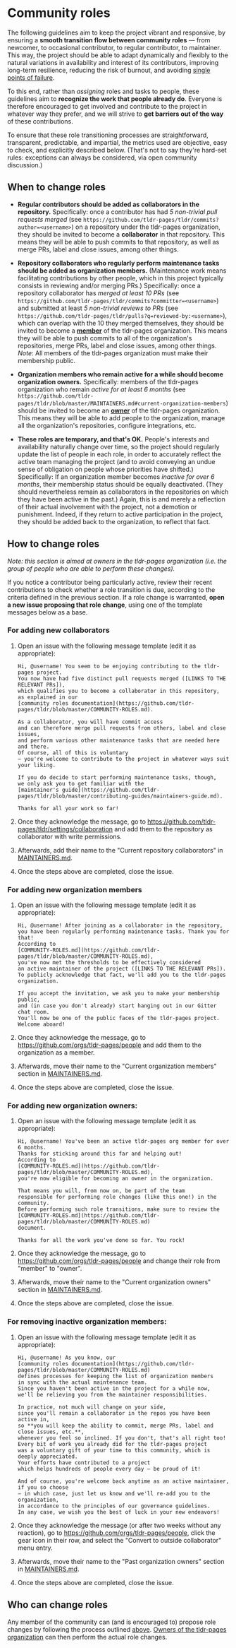 # Community roles

The following guidelines aim to keep the project vibrant and responsive,
by ensuring a **smooth transition flow between community roles** —
from newcomer, to occasional contributor, to regular contributor, to maintainer.
This way, the project should be able to adapt dynamically and flexibly
to the natural variations in availability and interest of its contributors,
improving long-term resilience, reducing the risk of burnout, and avoiding
[single points of failure](https://en.wikipedia.org/wiki/Bus_factor).

To this end, rather than _assigning_ roles and tasks to people,
these guidelines aim to **recognize the work that people already do**.
Everyone is therefore encouraged to get involved
and contribute to the project in whatever way they prefer,
and we will strive to **get barriers out of the way** of these contributions.

To ensure that these role transitioning processes are
straightforward, transparent, predictable, and impartial,
the metrics used are objective, easy to check, and explicitly described below.
(That's not to say they're hard-set rules:
exceptions can always be considered, via open community discussion.)


## When to change roles

- **Regular contributors should be added as collaborators in the repository.**
  Specifically: once a contributor has had _5 non-trivial pull requests merged_
  (see `https://github.com/tldr-pages/tldr/commits?author=<username>`)
  on a repository under the tldr-pages organization,
  they should be invited to become
  a **collaborator** in that repository.
  This means they will be able to push commits to that repository,
  as well as merge PRs, label and close issues, among other things.

- **Repository collaborators who regularly perform maintenance tasks should be added as organization members.**
  (Maintenance work means facilitating contributions by other people,
  which in this project typically consists in reviewing and/or merging PRs.)
  Specifically: once a repository collaborator has _merged at least 10 PRs_
  (see `https://github.com/tldr-pages/tldr/commits?committer=<username>`)
  and submitted at least _5 non-trivial reviews to PRs_
  (see `https://github.com/tldr-pages/tldr/pulls?q=reviewed-by:<username>`),
  which can overlap with the 10 they merged themselves,
  they should be invited to become a
  [**member**](https://github.com/orgs/tldr-pages/people)
  of the tldr-pages organization.
  This means they will be able to
  push commits to all of the organization's repositories,
  merge PRs, label and close issues, among other things.
  _Note_: All members of the tldr-pages organization
  must make their membership public.

- **Organization members who remain active for a while should become organization owners.**
  Specifically: members of the tldr-pages organization
  who remain _active for at least 6 months_
  (see `https://github.com/tldr-pages/tldr/blob/master/MAINTAINERS.md#current-organization-members`)
  should be invited to become an
  [**owner**](https://help.github.com/articles/permission-levels-for-an-organization/)
  of the tldr-pages organization.
  This means they will be able to add people to the organization,
  manage all the organization's repositories, configure integrations, etc.

- **These roles are temporary, and that's OK.**
  People's interests and availability naturally change over time,
  so the project should regularly update the list of people in each role,
  in order to accurately reflect the active team managing the project
  (and to avoid conveying an undue sense of obligation
  on people whose priorities have shifted.)
  Specifically: If an organization member becomes _inactive for over 6 months_,
  their membership status should be equally deactivated.
  (They should nevertheless remain as collaborators
  in the repositories on which they have been active in the past.)
  Again, this is and merely a reflection
  of their actual involvement with the project,
  not a demotion or punishment.
  Indeed, if they return to active participation in the project,
  they should be added back to the organization, to reflect that fact.


## How to change roles

*Note: this section is aimed at owners in the tldr-pages organization
(i.e. the group of people who are able to perform these changes).*

If you notice a contributor being particularly active,
review their recent contributions to check whether a role transition is due,
according to the criteria defined in the previous section.
If a role change is warranted, **open a new issue proposing that role change**,
using one of the template messages below as a base.

### For adding new collaborators

1. Open an issue with the following message template (edit it as appropriate):

   ```
   Hi, @username! You seem to be enjoying contributing to the tldr-pages project.
   You now have had five distinct pull requests merged ([LINKS TO THE RELEVANT PRs]),
   which qualifies you to become a collaborator in this repository,
   as explained in our
   [community roles documentation](https://github.com/tldr-pages/tldr/blob/master/COMMUNITY-ROLES.md).

   As a collaborator, you will have commit access
   and can therefore merge pull requests from others, label and close issues,
   and perform various other maintenance tasks that are needed here and there.
   Of course, all of this is voluntary
   — you're welcome to contribute to the project in whatever ways suit your liking.

   If you do decide to start performing maintenance tasks, though,
   we only ask you to get familiar with the
   [maintainer's guide](https://github.com/tldr-pages/tldr/blob/master/contributing-guides/maintainers-guide.md).

   Thanks for all your work so far!
   ```

2. Once they acknowledge the message,
   go to https://github.com/tldr-pages/tldr/settings/collaboration
   and add them to the repository as collaborator with write permissions.

3. Afterwards, add their name to the "Current repository collaborators"
   in [MAINTAINERS.md](MAINTAINERS.md).

4. Once the steps above are completed, close the issue.

### For adding new organization members

1. Open an issue with the following message template (edit it as appropriate):

   ```
   Hi, @username! After joining as a collaborator in the repository,
   you have been regularly performing maintenance tasks. Thank you for that!
   According to
   [COMMUNITY-ROLES.md](https://github.com/tldr-pages/tldr/blob/master/COMMUNITY-ROLES.md),
   you've now met the thresholds to be effectively considered
   an active maintainer of the project ([LINKS TO THE RELEVANT PRs]).
   To publicly acknowledge that fact, we'll add you to the tldr-pages organization.

   If you accept the invitation, we ask you to make your membership public,
   and (in case you don't already) start hanging out in our Gitter chat room.
   You'll now be one of the public faces of the tldr-pages project.
   Welcome aboard!
   ```

2. Once they acknowledge the message,
   go to https://github.com/orgs/tldr-pages/people
   and add them to the organization as a member.

3. Afterwards, move their name to the "Current organization members" section
   in [MAINTAINERS.md](MAINTAINERS.md).

4. Once the steps above are completed, close the issue.

### For adding new organization owners:

1. Open an issue with the following message template (edit it as appropriate):

   ```
   Hi, @username! You've been an active tldr-pages org member for over 6 months.
   Thanks for sticking around this far and helping out!
   According to
   [COMMUNITY-ROLES.md](https://github.com/tldr-pages/tldr/blob/master/COMMUNITY-ROLES.md),
   you're now eligible for becoming an owner in the organization.

   That means you will, from now on, be part of the team
   responsible for performing role changes (like this one!) in the community.
   Before performing such role transitions, make sure to review the
   [COMMUNITY-ROLES.md](https://github.com/tldr-pages/tldr/blob/master/COMMUNITY-ROLES.md)
   document.

   Thanks for all the work you've done so far. You rock!
   ```

2. Once they acknowledge the message,
   go to https://github.com/orgs/tldr-pages/people
   and change their role from "member" to "owner".

3. Afterwards, move their name to the "Current organization owners" section
   in [MAINTAINERS.md](MAINTAINERS.md).

4. Once the steps above are completed, close the issue.

### For removing inactive organization members:

1. Open an issue with the following message template (edit it as appropriate):

   ```
   Hi, @username! As you know, our
   [community roles documentation](https://github.com/tldr-pages/tldr/blob/master/COMMUNITY-ROLES.md)
   defines processes for keeping the list of organization members
   in sync with the actual maintenance team.
   Since you haven't been active in the project for a while now,
   we'll be relieving you from the maintainer responsibilities.

   In practice, not much will change on your side,
   since you'll remain a collaborator in the repos you have been active in,
   so **you will keep the ability to commit, merge PRs, label and close issues, etc.**,
   whenever you feel so inclined. If you don't, that's all right too!
   Every bit of work you already did for the tldr-pages project
   was a voluntary gift of your time to this community, which is deeply appreciated.
   Your efforts have contributed to a project
   which helps hundreds of people every day — be proud of it!

   And of course, you're welcome back anytime as an active maintainer, if you so choose
   — in which case, just let us know and we'll re-add you to the organization,
   in accordance to the principles of our governance guidelines.
   In any case, we wish you the best of luck in your new endeavors!
   ```

2. Once they acknowledge the message (or after two weeks without any reaction),
   go to https://github.com/orgs/tldr-pages/people, click the gear icon in their row,
   and select the "Convert to outside collaborator" menu entry.

3. Afterwards, move their name to the "Past organization owners" section
   in [MAINTAINERS.md](MAINTAINERS.md).

4. Once the steps above are completed, close the issue.


## Who can change roles
Any member of the community can (and is encouraged to) propose role changes
by following the process outlined [above](#how-to-change-roles).
[Owners of the tldr-pages organization](MAINTAINERS.md#current-organization-owners)
can then perform the actual role changes.
